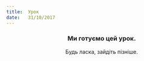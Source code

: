 ```yaml
---
title:  Урок
date:   31/10/2017
---
```


### <center>Ми готуємо цей урок.</center>
<center>Будь ласка, зайдіть пізніше.</center>